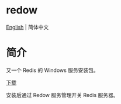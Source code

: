 # redow

[English](Readme.md) | 简体中文

# 简介

又一个 Redis 的 Windows 服务安装包。

[下载](https://github.com/chenshenchao/redow/releases)

安装后通过 Redow 服务管理开关 Redis 服务器。
